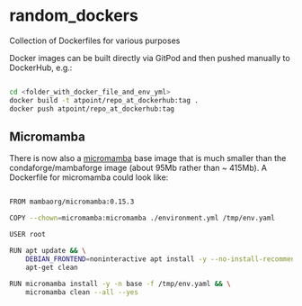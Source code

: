 # random_dockers

Collection of Dockerfiles for various purposes

Docker images can be built directly via GitPod and then pushed manually to DockerHub, e.g.:

```bash

cd <folder_with_docker_file_and_env_yml>
docker build -t atpoint/repo_at_dockerhub:tag .
docker push atpoint/repo_at_dockerhub:tag

```

## Micromamba

There is now also a [micromamba](https://github.com/mamba-org/micromamba-docker) base image that is much smaller than the condaforge/mambaforge image (about 95Mb rather than ~ 415Mb). A Dockerfile for micromamba could look like:

```bash

FROM mambaorg/micromamba:0.15.3

COPY --chown=micromamba:micromamba ./environment.yml /tmp/env.yaml

USER root

RUN apt update && \
    DEBIAN_FRONTEND=noninteractive apt install -y --no-install-recommends tzdata wget nano && \
    apt-get clean

RUN micromamba install -y -n base -f /tmp/env.yaml && \
    micromamba clean --all --yes
    
```
